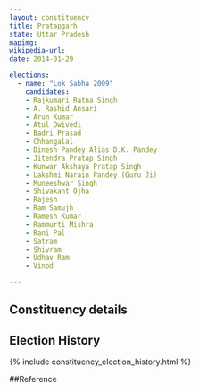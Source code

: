 ```yaml
---
layout: constituency
title: Pratapgarh
state: Uttar Pradesh
mapimg: 
wikipedia-url: 
date: 2014-01-29

elections: 
  - name: "Lok Sabha 2009"
    candidates: 
    - Rajkumari Ratna Singh 
    - A. Rashid Ansari 
    - Arun Kumar 
    - Atul Dwivedi 
    - Badri Prasad 
    - Chhangalal 
    - Dinesh Pandey Alias D.K. Pandey 
    - Jitendra Pratap Singh 
    - Kunwar Akshaya Pratap Singh 
    - Lakshmi Narain Pandey (Guru Ji) 
    - Muneeshwar Singh 
    - Shivakant Ojha 
    - Rajesh 
    - Ram Samujh 
    - Ramesh Kumar 
    - Rammurti Mishra 
    - Rani Pal 
    - Satram 
    - Shivram 
    - Udhav Ram 
    - Vinod 

---
```

## Constituency details


## Election History
{% include constituency_election_history.html %}

##Reference
